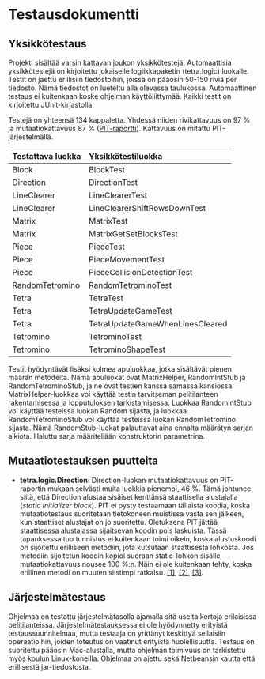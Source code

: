 # Testausdokumentti

## Yksikkötestaus

Projekti sisältää varsin kattavan joukon yksikkötestejä. Automaattisia yksikkötestejä on kirjoitettu jokaiselle logiikkapaketin (tetra.logic) luokalle. Testit on jaettu erillisiin tiedostoihin, joissa on pääosin 50-150 riviä per tiedosto. Nämä tiedostot on lueteltu alla olevassa taulukossa. Automaattinen testaus ei kuitenkaan koske ohjelman käyttöliittymää. Kaikki testit on kirjoitettu JUnit-kirjastolla.

Testejä on yhteensä 134 kappaletta. Yhdessä niiden rivikattavuus on 97 % ja mutaatiokattavuus 87 % ([PIT-raportti](pit/index.html)). Kattavuus on mitattu PIT-järjestelmällä.

| Testattava luokka | Yksikkötestiluokka              |
| :---------------- | :------------------------------ |
| Block             | BlockTest                       |
| Direction         | DirectionTest                   |
| LineClearer       | LineClearerTest                 |
| LineClearer       | LineClearerShiftRowsDownTest    |
| Matrix            | MatrixTest                      |
| Matrix            | MatrixGetSetBlocksTest          |
| Piece             | PieceTest                       |
| Piece             | PieceMovementTest               |
| Piece             | PieceCollisionDetectionTest     |
| RandomTetromino   | RandomTetrominoTest             |
| Tetra             | TetraTest                       |
| Tetra             | TetraUpdateGameTest             |
| Tetra             | TetraUpdateGameWhenLinesCleared |
| Tetromino         | TetrominoTest                   |
| Tetromino         | TetrominoShapeTest              |

Testit hyödyntävät lisäksi kolmea apuluokkaa, jotka sisältävät pienen määrän metodeita. Nämä apuluokat ovat MatrixHelper, RandomIntStub ja RandomTetrominoStub, ja ne ovat testien kanssa samassa kansiossa. MatrixHelper-luokkaa voi käyttää testin tarvitseman pelitilanteen rakentamisessa ja lopputuloksen tarkistamisessa. Luokkaa RandomIntStub voi käyttää testeissä luokan Random sijasta, ja luokkaa RandomTetrominoStub voi käyttää testeissä luokan RandomTetromino sijasta. Nämä RandomStub-luokat palauttavat aina ennalta määrätyn sarjan alkiota. Haluttu sarja määritellään konstruktorin parametrina.

## Mutaatiotestauksen puutteita

* **tetra.logic.Direction**: Direction-luokan mutaatiokattavuus on PIT-raportin mukaan selvästi muita luokkia pienempi, 46 %. Tämä johtunee siitä, että Direction alustaa sisäiset kenttänsä staattisella alustajalla (*static initializer block*). PIT ei pysty testaamaan tällaista koodia, koska mutaatiotestaus suoritetaan tietokoneen muistissa vasta sen jälkeen, kun staattiset alustajat on jo suoritettu. Oletuksena PIT jättää staattisessa alustajassa sijaitsevan koodin pois laskuista. Tässä tapauksessa tuo tunnistus ei kuitenkaan toimi oikein, koska alustuskoodi on sijoitettu erilliseen metodiin, jota kutsutaan staattisesta lohkosta. Jos metodiin sijoitetun koodin kopioi suoraan static-lohkon sisälle, mutaatiokattavuus nousee 100 %:n. Näin ei ole kuitenkaan tehty, koska erillinen metodi on muuten siistimpi ratkaisu.   [[1]](http://pitest.org/java_mutation_testing_systems/), [[2]](https://groups.google.com/d/msg/pitusers/bszYZ-5zYFE/bF8tOnlJMAcJ), [[3]](https://groups.google.com/forum/#!msg/pitusers/bszYZ-5zYFE/UekWQEoQhKUJ).

## Järjestelmätestaus

Ohjelmaa on testattu järjestelmätasolla ajamalla sitä useita kertoja erilaisissa pelitilanteissa. Järjestelmätestauksessa ei ole hyödynnetty erityistä testaussuunnitelmaa, mutta testaaja on yrittänyt keskittyä sellaisiin operaatioihin, joiden toteutus on vaatinut erityistä huolellisuutta. Testaus on suoritettu pääosin Mac-alustalla, mutta ohjelman toimivuus on tarkistettu myös koulun Linux-koneilla. Ohjelmaa on ajettu sekä Netbeansin kautta että erillisestä jar-tiedostosta.
